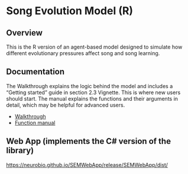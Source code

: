 # Song Evolution Model (R)

## Overview
This is the R version of an agent-based model designed to simulate how different evolutionary pressures affect song and song learning.

## Documentation
The Walkthrough explains the logic behind the model and includes a “Getting started” guide in section 2.3 Vignette.  This is where new users should start.  The manual explains the functions and their arguments in detail, which may be helpful for advanced users.
-	[Walkthrough](RWalkThrough.pdf)
-	[Function manual](manual.pdf)

## Web App (implements the C# version of the library)
https://neurobio.github.io/SEMWebApp/release/SEMWebApp/dist/
